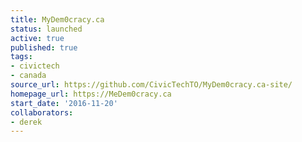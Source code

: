 ```yaml
---
title: MyDem0cracy.ca
status: launched
active: true
published: true
tags:
- civictech
- canada
source_url: https://github.com/CivicTechTO/MyDem0cracy.ca-site/
homepage_url: https://MeDem0cracy.ca
start_date: '2016-11-20'
collaborators:
- derek
---
```

